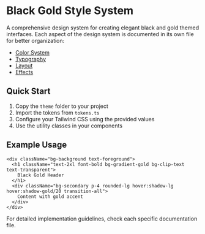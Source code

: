 # Black Gold Style System

A comprehensive design system for creating elegant black and gold themed interfaces. Each aspect of the design system is documented in its own file for better organization:

- [Color System](./styles/COLOR_SYSTEM.md)
- [Typography](./styles/TYPOGRAPHY.md)
- [Layout](./styles/LAYOUT.md)
- [Effects](./styles/EFFECTS.md)

## Quick Start

1. Copy the `theme` folder to your project
2. Import the tokens from `tokens.ts`
3. Configure your Tailwind CSS using the provided values
4. Use the utility classes in your components

## Example Usage

```tsx
<div className="bg-background text-foreground">
  <h1 className="text-2xl font-bold bg-gradient-gold bg-clip-text text-transparent">
    Black Gold Header
  </h1>
  <div className="bg-secondary p-4 rounded-lg hover:shadow-lg hover:shadow-gold/20 transition-all">
    Content with gold accent
  </div>
</div>
```

For detailed implementation guidelines, check each specific documentation file.